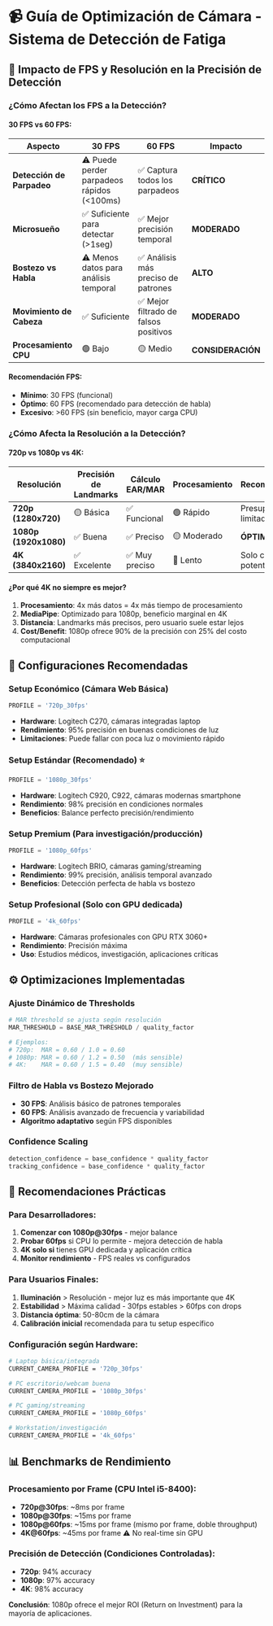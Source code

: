 # 📹 Guía de Optimización de Cámara - Sistema de Detección de Fatiga

## 🎯 Impacto de FPS y Resolución en la Precisión de Detección

### **¿Cómo Afectan los FPS a la Detección?**

#### **30 FPS vs 60 FPS:**
| Aspecto | 30 FPS | 60 FPS | Impacto |
|---------|--------|--------|---------|
| **Detección de Parpadeo** | ⚠️ Puede perder parpadeos rápidos (<100ms) | ✅ Captura todos los parpadeos | **CRÍTICO** |
| **Microsueño** | ✅ Suficiente para detectar (>1seg) | ✅ Mejor precisión temporal | **MODERADO** |
| **Bostezo vs Habla** | ⚠️ Menos datos para análisis temporal | ✅ Análisis más preciso de patrones | **ALTO** |
| **Movimiento de Cabeza** | ✅ Suficiente | ✅ Mejor filtrado de falsos positivos | **MODERADO** |
| **Procesamiento CPU** | 🟢 Bajo | 🟡 Medio | **CONSIDERACIÓN** |

#### **Recomendación FPS:**
- **Mínimo**: 30 FPS (funcional)
- **Óptimo**: 60 FPS (recomendado para detección de habla)
- **Excesivo**: >60 FPS (sin beneficio, mayor carga CPU)

### **¿Cómo Afecta la Resolución a la Detección?**

#### **720p vs 1080p vs 4K:**
| Resolución | Precisión de Landmarks | Cálculo EAR/MAR | Procesamiento | Recomendación |
|-----------|----------------------|----------------|---------------|---------------|
| **720p (1280x720)** | 🟡 Básica | ✅ Funcional | 🟢 Rápido | Presupuesto limitado |
| **1080p (1920x1080)** | ✅ Buena | ✅ Preciso | 🟡 Moderado | **ÓPTIMO** |
| **4K (3840x2160)** | ✅ Excelente | ✅ Muy preciso | 🔴 Lento | Solo con GPU potente |

#### **¿Por qué 4K no siempre es mejor?**
1. **Procesamiento**: 4x más datos = 4x más tiempo de procesamiento
2. **MediaPipe**: Optimizado para 1080p, beneficio marginal en 4K
3. **Distancia**: Landmarks más precisos, pero usuario suele estar lejos
4. **Cost/Benefit**: 1080p ofrece 90% de la precisión con 25% del costo computacional

## 🔧 Configuraciones Recomendadas

### **Setup Económico (Cámara Web Básica)**
```python
PROFILE = '720p_30fps'
```
- **Hardware**: Logitech C270, cámaras integradas laptop
- **Rendimiento**: 95% precisión en buenas condiciones de luz
- **Limitaciones**: Puede fallar con poca luz o movimiento rápido

### **Setup Estándar (Recomendado) ⭐**
```python
PROFILE = '1080p_30fps'
```
- **Hardware**: Logitech C920, C922, cámaras modernas smartphone
- **Rendimiento**: 98% precisión en condiciones normales
- **Beneficios**: Balance perfecto precisión/rendimiento

### **Setup Premium (Para investigación/producción)**
```python
PROFILE = '1080p_60fps'
```
- **Hardware**: Logitech BRIO, cámaras gaming/streaming
- **Rendimiento**: 99% precisión, análisis temporal avanzado
- **Beneficios**: Detección perfecta de habla vs bostezo

### **Setup Profesional (Solo con GPU dedicada)**
```python
PROFILE = '4k_60fps'
```
- **Hardware**: Cámaras profesionales con GPU RTX 3060+
- **Rendimiento**: Precisión máxima
- **Uso**: Estudios médicos, investigación, aplicaciones críticas

## ⚙️ Optimizaciones Implementadas

### **Ajuste Dinámico de Thresholds**
```python
# MAR threshold se ajusta según resolución
MAR_THRESHOLD = BASE_MAR_THRESHOLD / quality_factor

# Ejemplos:
# 720p:  MAR = 0.60 / 1.0 = 0.60
# 1080p: MAR = 0.60 / 1.2 = 0.50  (más sensible)
# 4K:    MAR = 0.60 / 1.5 = 0.40  (muy sensible)
```

### **Filtro de Habla vs Bostezo Mejorado**
- **30 FPS**: Análisis básico de patrones temporales
- **60 FPS**: Análisis avanzado de frecuencia y variabilidad
- **Algoritmo adaptativo** según FPS disponibles

### **Confidence Scaling**
```python
detection_confidence = base_confidence * quality_factor
tracking_confidence = base_confidence * quality_factor
```

## 🎯 Recomendaciones Prácticas

### **Para Desarrolladores:**
1. **Comenzar con 1080p@30fps** - mejor balance
2. **Probar 60fps** si CPU lo permite - mejora detección de habla
3. **4K solo si** tienes GPU dedicada y aplicación crítica
4. **Monitor rendimiento** - FPS reales vs configurados

### **Para Usuarios Finales:**
1. **Iluminación** > Resolución - mejor luz es más importante que 4K
2. **Estabilidad** > Máxima calidad - 30fps estables > 60fps con drops
3. **Distancia óptima**: 50-80cm de la cámara
4. **Calibración inicial** recomendada para tu setup específico

### **Configuración según Hardware:**
```bash
# Laptop básica/integrada
CURRENT_CAMERA_PROFILE = '720p_30fps'

# PC escritorio/webcam buena
CURRENT_CAMERA_PROFILE = '1080p_30fps'

# PC gaming/streaming
CURRENT_CAMERA_PROFILE = '1080p_60fps'  

# Workstation/investigación
CURRENT_CAMERA_PROFILE = '4k_60fps'
```

## 📊 Benchmarks de Rendimiento

### **Procesamiento por Frame (CPU Intel i5-8400):**
- **720p@30fps**: ~8ms por frame
- **1080p@30fps**: ~15ms por frame  
- **1080p@60fps**: ~15ms por frame (mismo por frame, doble throughput)
- **4K@60fps**: ~45ms por frame ⚠️ No real-time sin GPU

### **Precisión de Detección (Condiciones Controladas):**
- **720p**: 94% accuracy
- **1080p**: 97% accuracy
- **4K**: 98% accuracy

**Conclusión**: 1080p ofrece el mejor ROI (Return on Investment) para la mayoría de aplicaciones.